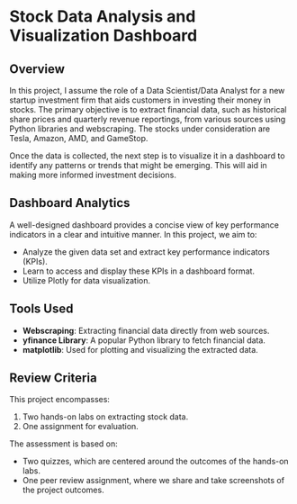 # Stock Data Analysis and Visualization Dashboard

## Overview

In this project, I assume the role of a Data Scientist/Data Analyst for a new startup investment firm that aids customers in investing their money in stocks. The primary objective is to extract financial data, such as historical share prices and quarterly revenue reportings, from various sources using Python libraries and webscraping. The stocks under consideration are Tesla, Amazon, AMD, and GameStop.

Once the data is collected, the next step is to visualize it in a dashboard to identify any patterns or trends that might be emerging. This will aid in making more informed investment decisions.

## Dashboard Analytics

A well-designed dashboard provides a concise view of key performance indicators in a clear and intuitive manner. In this project, we aim to:

- Analyze the given data set and extract key performance indicators (KPIs).
- Learn to access and display these KPIs in a dashboard format.
- Utilize Plotly for data visualization.

## Tools Used

- **Webscraping**: Extracting financial data directly from web sources.
- **yfinance Library**: A popular Python library to fetch financial data.
- **matplotlib**: Used for plotting and visualizing the extracted data.

## Review Criteria

This project encompasses:

1. Two hands-on labs on extracting stock data.
2. One assignment for evaluation.

The assessment is based on:

- Two quizzes, which are centered around the outcomes of the hands-on labs.
- One peer review assignment, where we share and take screenshots of the project outcomes.
